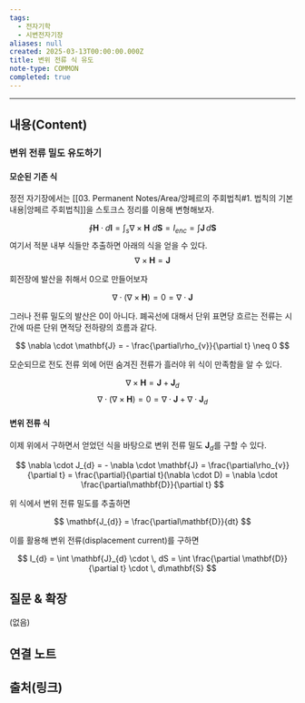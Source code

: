 ```yaml
---
tags:
  - 전자기학
  - 시변전자기장
aliases: null
created: 2025-03-13T00:00:00.000Z
title: 변위 전류 식 유도
note-type: COMMON
completed: true
---
```


---

## 내용(Content)

### 변위 전류 밀도 유도하기


#### 모순된 기존 식

정전 자기장에서는 [[03. Permanent Notes/Area/앙페르의 주회법칙#1. 법칙의 기본 내용|앙페르 주회법칙]]을 스토크스 정리를 이용해 변형해보자.

$$
\oint \mathbf{H} \cdot d\mathbf{l} = \int _{s} \nabla \times \mathbf{H} \,\, d\mathbf{S}  = I_{enc} = \int \mathbf{J} \, d\mathbf{S} 
$$
여기서 적분 내부 식들만 추출하면 아래의 식을 얻을 수 있다.
$$
\nabla \times \mathbf{H} = \mathbf{J}
$$

회전장에 발산을 취해서 0으로 만들어보자

$$
\nabla \cdot (\nabla \times \mathbf{H}) = 0 = \nabla \cdot \mathbf{J}
$$

그러나 전류 밀도의 발산은 0이 아니다. 폐곡선에 대해서 단위 표면당 흐르는 전류는 시간에 따른 단위 면적당 전하량의 흐름과 같다.

$$
\nabla \cdot \mathbf{J} =  -  \frac{\partial\rho_{v}}{\partial t} \neq 0
$$

모순되므로 전도 전류 외에 어떤 숨겨진 전류가 흘러야 위 식이 만족함을 알 수 있다.

$$
\nabla \times \mathbf{H} = \mathbf{J} + \mathbf{J}_{d}
$$
$$
\nabla \cdot (\nabla \times \mathbf{H}) = 0 = \nabla \cdot \mathbf{J} + \nabla \cdot \mathbf{J}_{d}
$$

#### 변위 전류 식

이제 위에서 구하면서 얻었던 식을 바탕으로 변위 전류 밀도 $\mathbf{J}_{d}$를 구할 수 있다.


$$
\nabla \cdot J_{d} = - \nabla \cdot \mathbf{J} = \frac{\partial\rho_{v}}{\partial t} = \frac{\partial}{\partial t}(\nabla \cdot D) = \nabla \cdot \frac{\partial\mathbf{D}}{\partial t}
$$

위 식에서 변위 전류 밀도를 추출하면

$$
\mathbf{J_{d}} = \frac{\partial\mathbf{D}}{dt}
$$

이를 활용해 변위 전류(displacement current)를 구하면

$$
I_{d} = \int \mathbf{J}_{d} \cdot \, dS = \int \frac{\partial \mathbf{D}}{\partial t} \cdot \, d\mathbf{S}  
$$



## 질문 & 확장

(없음)

## 연결 노트

## 출처(링크)





